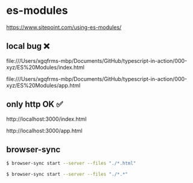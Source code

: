 # es-modules

https://www.sitepoint.com/using-es-modules/

## local bug ❌

file:///Users/xgqfrms-mbp/Documents/GitHub/typescript-in-action/000-xyz/ES%20Modules/index.html

file:///Users/xgqfrms-mbp/Documents/GitHub/typescript-in-action/000-xyz/ES%20Modules/app.html

## only http OK ✅

http://localhost:3000/index.html

http://localhost:3000/app.html




## browser-sync

```sh
$ browser-sync start --server --files "./*.html"

$ browser-sync start --server --files "./*.*"

```


